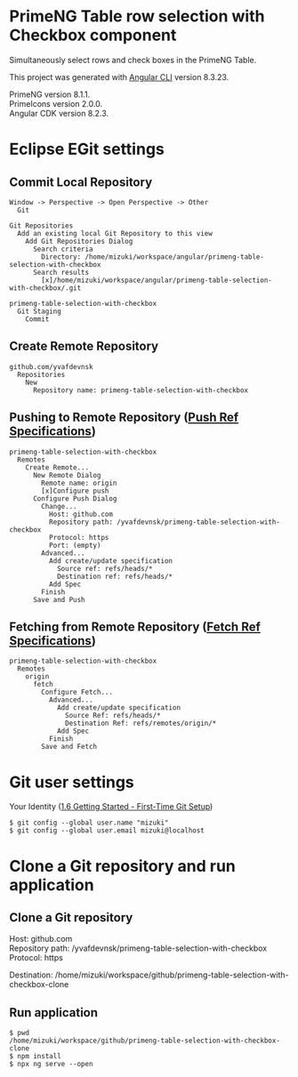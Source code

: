 # PrimeNG Table row selection with Checkbox component

Simultaneously select rows and check boxes in the PrimeNG Table.  
  
This project was generated with [Angular CLI](https://github.com/angular/angular-cli) version 8.3.23.  
  
PrimeNG version 8.1.1.  
PrimeIcons version 2.0.0.  
Angular CDK version 8.2.3.  

# Eclipse EGit settings

## Commit Local Repository

    Window -> Perspective -> Open Perspective -> Other  
      Git  
  
    Git Repositories  
      Add an existing local Git Repository to this view  
        Add Git Repositories Dialog  
          Search criteria  
            Directory: /home/mizuki/workspace/angular/primeng-table-selection-with-checkbox  
          Search results  
            [x]/home/mizuki/workspace/angular/primeng-table-selection-with-checkbox/.git  
  
    primeng-table-selection-with-checkbox  
      Git Staging  
        Commit  

## Create Remote Repository

    github.com/yvafdevnsk  
      Repositories  
        New  
          Repository name: primeng-table-selection-with-checkbox  

## Pushing to Remote Repository ([Push Ref Specifications](https://wiki.eclipse.org/EGit/User_Guide#Push_Ref_Specifications))

    primeng-table-selection-with-checkbox  
      Remotes  
        Create Remote...  
          New Remote Dialog  
            Remote name: origin  
            [x]Configure push  
          Configure Push Dialog  
            Change...  
              Host: github.com  
              Repository path: /yvafdevnsk/primeng-table-selection-with-checkbox  
              Protocol: https  
              Port: (empty)  
            Advanced...  
              Add create/update specification  
                Source ref: refs/heads/*  
                Destination ref: refs/heads/*  
              Add Spec  
            Finish  
          Save and Push  

## Fetching from Remote Repository ([Fetch Ref Specifications](https://wiki.eclipse.org/EGit/User_Guide#Fetch_Ref_Specifications))

    primeng-table-selection-with-checkbox  
      Remotes  
        origin  
          fetch  
            Configure Fetch...  
              Advanced...  
                Add create/update specification  
                  Source Ref: refs/heads/*  
                  Destination Ref: refs/remotes/origin/*  
                Add Spec  
              Finish  
            Save and Fetch  

# Git user settings

Your Identity ([1.6 Getting Started - First-Time Git Setup](https://git-scm.com/book/en/v2/Getting-Started-First-Time-Git-Setup))  
  
    $ git config --global user.name "mizuki"  
    $ git config --global user.email mizuki@localhost  

# Clone a Git repository and run application

## Clone a Git repository

Host: github.com  
Repository path: /yvafdevnsk/primeng-table-selection-with-checkbox  
Protocol: https  
  
Destination: /home/mizuki/workspace/github/primeng-table-selection-with-checkbox-clone  

## Run application

    $ pwd  
    /home/mizuki/workspace/github/primeng-table-selection-with-checkbox-clone  
    $ npm install  
    $ npx ng serve --open  
